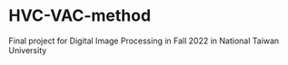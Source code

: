 # HVC-VAC-method
Final project for Digital Image Processing in Fall 2022 in National Taiwan University
